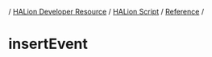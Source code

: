 / [HALion Developer Resource](../..//HALion-Developer-Resource.md) / [HALion Script](./HALion-Script.md) / [Reference](./Reference.md) /

# insertEvent
